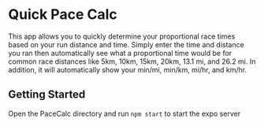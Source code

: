 # Quick Pace Calc

This app allows you to quickly determine your proportional race times based on your run distance and time. Simply enter the time and distance you ran then automatically see what a proportional time would be for common race distances like 5km, 10km, 15km, 20km, 13.1 mi, and 26.2 mi. In addition, it will automatically show your min/mi, min/km, mi/hr, and km/hr.

## Getting Started
Open the PaceCalc directory and run `npm start` to start the expo server
